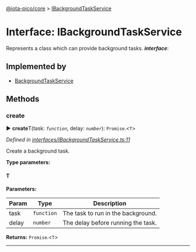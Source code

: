 [@iota-pico/core](../README.md) > [IBackgroundTaskService](../interfaces/ibackgroundtaskservice.md)



# Interface: IBackgroundTaskService


Represents a class which can provide background tasks.
*__interface__*: 


## Implemented by

* [BackgroundTaskService](../classes/backgroundtaskservice.md)


## Methods
<a id="create"></a>

###  create

► **create**T(task: *`function`*, delay: *`number`*): `Promise`.<`T`>



*Defined in [interfaces/IBackgroundTaskService.ts:11](https://github.com/iotaeco/iota-pico-core/blob/4d99e90/src/interfaces/IBackgroundTaskService.ts#L11)*



Create a background task.


**Type parameters:**

#### T 
**Parameters:**

| Param | Type | Description |
| ------ | ------ | ------ |
| task | `function`   |  The task to run in the background. |
| delay | `number`   |  The delay before running the task. |





**Returns:** `Promise`.<`T`>





___


